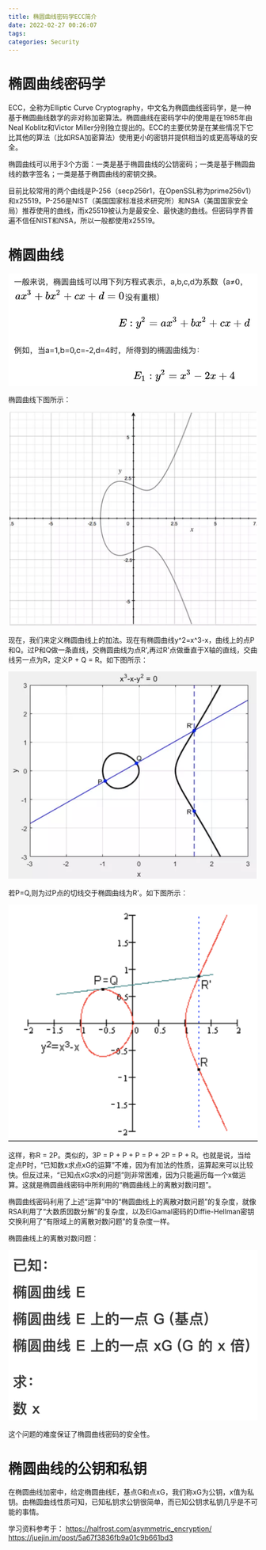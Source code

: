 ```yaml
---
title: 椭圆曲线密码学ECC简介
date: 2022-02-27 00:26:07
tags:
categories: Security
---
```


# 椭圆曲线密码学

ECC，全称为Elliptic Curve Cryptography，中文名为椭圆曲线密码学，是一种基于椭圆曲线数学的非对称加密算法。椭圆曲线在密码学中的使用是在1985年由Neal Koblitz和Victor Miller分别独立提出的。ECC的主要优势是在某些情况下它比其他的算法（比如RSA加密算法）使用更小的密钥并提供相当的或更高等级的安全。

椭圆曲线可以用于3个方面：一类是基于椭圆曲线的公钥密码；一类是基于椭圆曲线的数字签名；一类是基于椭圆曲线的密钥交换。

目前比较常用的两个曲线是P-256（secp256r1，在OpenSSL称为prime256v1）和x25519。P-256是NIST（美国国家标准技术研究所）和NSA（美国国家安全局）推荐使用的曲线，而x25519被认为是最安全、最快速的曲线。但密码学界普遍不信任NIST和NSA，所以一般都使用x25519。

# 椭圆曲线

![](/images/security_ecc_1_1.png)

椭圆曲线下图所示：

![](/images/security_ecc_1_2.png)

现在，我们来定义椭圆曲线上的加法。现在有椭圆曲线y^2=x^3-x，曲线上的点P和Q。过P和Q做一条直线，交椭圆曲线为点R',再过R'点做垂直于X轴的直线，交曲线另一点为R，定义P + Q = R。如下图所示：

![](/images/security_ecc_1_3.png)

若P=Q,则为过P点的切线交于椭圆曲线为R'。如下图所示：

![](/images/security_ecc_1_4.png)

这样，称R = 2P。类似的，3P = P + P + P = P + 2P = P + R。也就是说，当给定点P时，“已知数x求点xG的运算”不难，因为有加法的性质，运算起来可以比较快。但反过来，“已知点xG求x的问题”则非常困难，因为只能遍历每一个x做运算。这就是椭圆曲线密码中所利用的“椭圆曲线上的离散对数问题”。

椭圆曲线密码利用了上述“运算”中的“椭圆曲线上的离散对数问题”的复杂度，就像RSA利用了“大数质因数分解”的复杂度，以及EIGamal密码的Diffie-Hellman密钥交换利用了“有限域上的离散对数问题”的复杂度一样。

椭圆曲线上的离散对数问题：

![](/images/security_ecc_1_5.png)

这个问题的难度保证了椭圆曲线密码的安全性。

# 椭圆曲线的公钥和私钥

在椭圆曲线加密中，给定椭圆曲线E，基点G和点xG，我们称xG为公钥，x值为私钥。由椭圆曲线性质可知，已知私钥求公钥很简单，而已知公钥求私钥几乎是不可能的事情。

学习资料参考于：
https://halfrost.com/asymmetric_encryption/
https://juejin.im/post/5a67f3836fb9a01c9b661bd3
